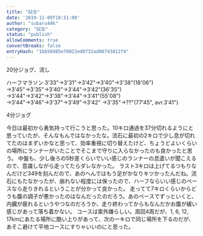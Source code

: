 ```yaml
---
title: "試合"
date: '2019-11-09T10:51:00'
author: "subaru44k"
category: "試合"
status: "publish"
allowComments: true
convertBreaks: false
entryHash: "1bb56985e70022ed0f32ad08743812f4"
---
```

20分ジョグ、流し

ハーフマラソン
3'33"→3'31"→3'42"→3'40"→3'38"(18'06")
→3'45"→3'35"→3'40"→3'44"→3'42"(36'35")
→3'44"→3'42"→3'38"→3'44"→3'41"(55'08")
→3'44"→3'46"→3'37"→3'49"→3'42"
→3'35"→??"(77'45", avr.3'41")

4分ジョグ

今日は最初から勇気持って行こうと思った。10キロ通過を37分切れるようにと思っていたが、そんなもんではなかったな。流石に最初の2キロで少し息が切れてたのはまずいかなと思って、効率重視に切り替えたけど、ちょうどよいくらいの場所にランナーがいたことでそこまで守りに入らなかったのも良かったと思う。
中盤も、少し後ろの5秒差くらいでいい感じのランナーの息遣いが聞こえるので、意識しながら走ってたらダレなかった。
ラスト3キロは上げてるつもりなんだけど349を刻んだので、あのへんではもう足がかなりキツかったんだね。流石にもたなかったが、崩れない程度には保ったので、ハーフならいい感じのペースなら走りきれるということが分かって良かった。
走ってて7キロくらいからどうも腹の調子が悪かったのはなんだったのだろう。あのペースでずっといくと、内臓が疲れるというやつなのだろうか、走り終わってからもなんだかお腹が緩い感じがあって落ち着かない。
コースは案外嫌らしい。周回4周だが、1, 6, 12, 17kmにあたる場所に酷い上りがあって、次の一キロで同じ場所を下るのだが、あそこ避けて平地コースにすりゃいいのにと思った。
